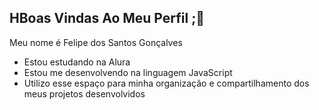 ## HBoas Vindas Ao Meu Perfil ;💙

Meu nome é Felipe dos Santos Gonçalves

- Estou estudando na Alura
- Estou me desenvolvendo na linguagem JavaScript
- Utilizo esse espaço para minha organização e compartilhamento dos meus projetos desenvolvidos


